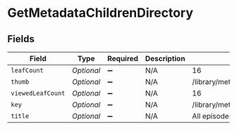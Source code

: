 # GetMetadataChildrenDirectory


## Fields

| Field                                    | Type                                     | Required                                 | Description                              | Example                                  |
| ---------------------------------------- | ---------------------------------------- | ---------------------------------------- | ---------------------------------------- | ---------------------------------------- |
| `leafCount`                              | *Optional<Integer>*                      | :heavy_minus_sign:                       | N/A                                      | 16                                       |
| `thumb`                                  | *Optional<String>*                       | :heavy_minus_sign:                       | N/A                                      | /library/metadata/30072/thumb/1705739923 |
| `viewedLeafCount`                        | *Optional<Integer>*                      | :heavy_minus_sign:                       | N/A                                      | 16                                       |
| `key`                                    | *Optional<String>*                       | :heavy_minus_sign:                       | N/A                                      | /library/metadata/30072/allLeaves        |
| `title`                                  | *Optional<String>*                       | :heavy_minus_sign:                       | N/A                                      | All episodes                             |